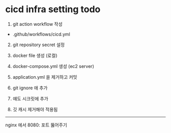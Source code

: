 # cicd infra setting todo
1. git action workflow 작성
- .github/workflows/cicd.yml

2. git repository secret 설정
3. docker file 생성 (로컬)
4. docker-compose.yml 생성 (ec2 server)



5. application.yml 을 제거하고 커밋
6. git ignore 애 추가
7. 얘도 시크릿에 추가
8. 깃 캐시 제거해야 적용됨 


---
nginx 에서 8080: 포트 뚫어주기